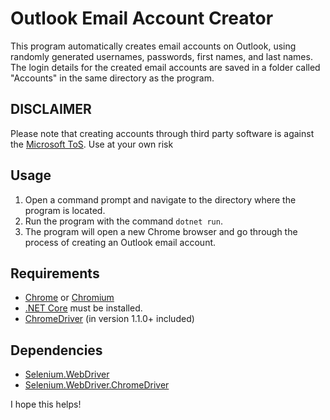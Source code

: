 # Outlook Email Account Creator

This program automatically creates email accounts on Outlook, using randomly generated usernames, passwords, first names, and last names. The login details for the created email accounts are saved in a folder called "Accounts" in the same directory as the program.

## DISCLAIMER
Please note that creating accounts through third party software is against the [Microsoft ToS](https://www.microsoft.com/en-us/servicesagreement). Use at your own risk


## Usage

1. Open a command prompt and navigate to the directory where the program is located.
2. Run the program with the command `dotnet run`.
3. The program will open a new Chrome browser and go through the process of creating an Outlook email account.

## Requirements
- [Chrome](https://www.google.com/chrome/) or [Chromium](https://www.chromium.org/getting-involved/download-chromium/)
- [.NET Core](https://dotnet.microsoft.com/download) must be installed.
- [ChromeDriver](https://chromedriver.chromium.org/) (in version 1.1.0+ included) 


## Dependencies

- [Selenium.WebDriver](https://www.nuget.org/packages/Selenium.WebDriver/)
- [Selenium.WebDriver.ChromeDriver](https://www.nuget.org/packages/Selenium.WebDriver.ChromeDriver/)

I hope this helps!
